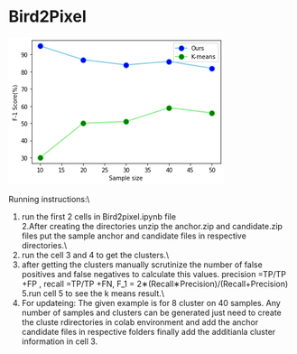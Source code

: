 # Bird2Pixel

![alt text](https://github.com/SuriDipannitaSayeed/Bird2Pixel/blob/main/plot.png)

Running instructions:\
1. run the first 2 cells in Bird2pixel.ipynb file\
2.After creating the directories unzip the anchor.zip and candidate.zip files  put the sample anchor and candidate files in respective directories.\
3. run the cell 3 and 4 to get the clusters.\
4. after getting the clusters manually scrutinize the number of false positives and false negatives to calculate this values.
precision =TP/TP +FP , recall =TP/TP +FN, F_1 = 2∗(Recall∗Precision)/(Recall+Precision)
5.run cell 5 to see the k means result.\
6. For updateing: The given example is for 8 cluster on 40 samples. Any number of samples and clusters can be generated just need to create the cluste rdirectories in colab environment and add the anchor candidate files in respective folders finally add the additianla cluster information in cell 3.
